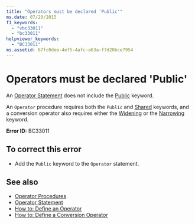 ```yaml
---
title: "Operators must be declared 'Public'"
ms.date: 07/20/2015
f1_keywords: 
  - "vbc33011"
  - "bc33011"
helpviewer_keywords: 
  - "BC33011"
ms.assetid: 67fc0dee-4ef5-4afc-a63a-f7d20bce7954
---
```

# Operators must be declared 'Public'
An [Operator Statement](../../visual-basic/language-reference/statements/operator-statement.md) does not include the [Public](../../visual-basic/language-reference/modifiers/public.md) keyword.  
  
 An `Operator` procedure requires both the `Public` and [Shared](../../visual-basic/language-reference/modifiers/shared.md) keywords, and a conversion operator also requires either the [Widening](../../visual-basic/language-reference/modifiers/widening.md) or the [Narrowing](../../visual-basic/language-reference/modifiers/narrowing.md) keyword.  
  
 **Error ID:** BC33011  
  
## To correct this error  
  
-   Add the `Public` keyword to the `Operator` statement.  
  
## See also
- [Operator Procedures](../../visual-basic/programming-guide/language-features/procedures/operator-procedures.md)
- [Operator Statement](../../visual-basic/language-reference/statements/operator-statement.md)
- [How to: Define an Operator](../../visual-basic/programming-guide/language-features/procedures/how-to-define-an-operator.md)
- [How to: Define a Conversion Operator](../../visual-basic/programming-guide/language-features/procedures/how-to-define-a-conversion-operator.md)

